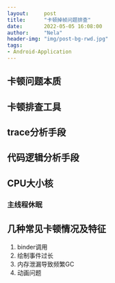 ```yaml
---
layout:     post
title:      "卡顿掉帧问题排查"
date:       2022-05-05 16:08:00
author:     "Nela"
header-img: "img/post-bg-rwd.jpg"
tags:
- Android-Application
---
```


## 卡顿问题本质

## 卡顿排查工具

## trace分析手段

## 代码逻辑分析手段

## CPU大小核

### 主线程休眠

## 几种常见卡顿情况及特征

1. binder调用
2. 绘制事件过长
3. 内存泄漏导致频繁GC
4. 动画问题